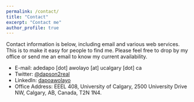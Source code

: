 ```yaml
---
permalink: /contact/
title: "Contact"
excerpt: "Contact me"
author_profile: true
---
```

Contact information is below, including email and various web services. This is to make it easy for people to find me. Please feel free to drop by my office or send me an email to know my current availability.

* E-mail: adedapo [dot] awolayo [at] ucalgary [dot] ca
* Twitter: [@dapson2real](http://twitter.com/dapson2real)
* LinkedIn: [dapoawolayo](https://www.linkedin.com/in/dapo-awolayo-5697045a/)
* Office Address: EEEL 408, University of Calgary, 2500 University Drive NW, Calgary, AB, Canada, T2N 1N4.
